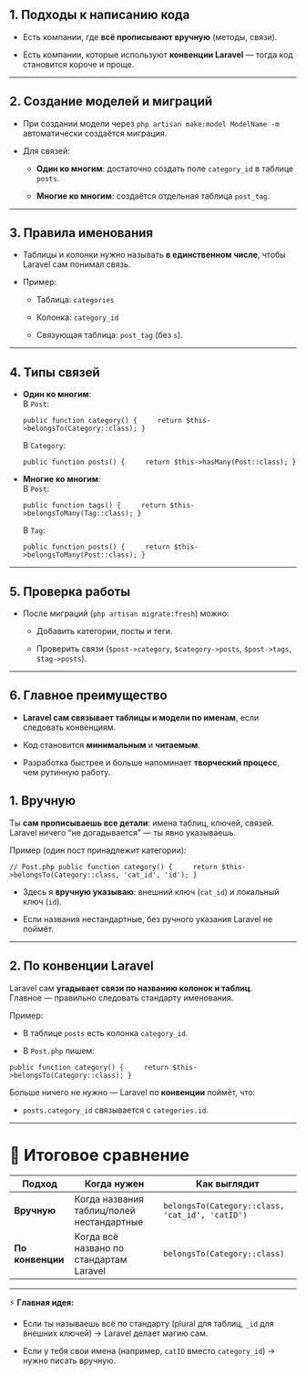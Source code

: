 ## 1. Подходы к написанию кода

- Есть компании, где **всё прописывают вручную** (методы, связи).
    
- Есть компании, которые используют **конвенции Laravel** — тогда код становится короче и проще.
    

---

## 2. Создание моделей и миграций

- При создании модели через `php artisan make:model ModelName -m` автоматически создаётся миграция.
    
- Для связей:
    
    - **Один ко многим**: достаточно создать поле `category_id` в таблице `posts`.
        
    - **Многие ко многим**: создаётся отдельная таблица `post_tag`.
        

---

## 3. Правила именования

- Таблицы и колонки нужно называть **в единственном числе**, чтобы Laravel сам понимал связь.
    
- Пример:
    
    - Таблица: `categories`
        
    - Колонка: `category_id`
        
    - Связующая таблица: `post_tag` (без `s`).
        

---

## 4. Типы связей

- **Один ко многим**:  
    В `Post`:
    
    `public function category() {     return $this->belongsTo(Category::class); }`
    
    В `Category`:
    
    `public function posts() {     return $this->hasMany(Post::class); }`
    
- **Многие ко многим**:  
    В `Post`:
    
    `public function tags() {     return $this->belongsToMany(Tag::class); }`
    
    В `Tag`:
    
    `public function posts() {     return $this->belongsToMany(Post::class); }`
    

---

## 5. Проверка работы

- После миграций (`php artisan migrate:fresh`) можно:
    
    - Добавить категории, посты и теги.
        
    - Проверить связи (`$post->category`, `$category->posts`, `$post->tags`, `$tag->posts`).
        

---

## 6. Главное преимущество

- **Laravel сам связывает таблицы и модели по именам**, если следовать конвенциям.
    
- Код становится **минимальным** и **читаемым**.
    
- Разработка быстрее и больше напоминает **творческий процесс**, чем рутинную работу.

## 1. Вручную

Ты **сам прописываешь все детали**: имена таблиц, ключей, связей.  
Laravel ничего “не догадывается” — ты явно указываешь.

Пример (один пост принадлежит категории):

`// Post.php public function category() {     return $this->belongsTo(Category::class, 'cat_id', 'id'); }`

- Здесь я **вручную указываю**: внешний ключ (`cat_id`) и локальный ключ (`id`).
    
- Если названия нестандартные, без ручного указания Laravel не поймёт.
    

---

## 2. По конвенции Laravel

Laravel сам **угадывает связи по названию колонок и таблиц**.  
Главное — правильно следовать стандарту именования.

Пример:

- В таблице `posts` есть колонка `category_id`.
    
- В `Post.php` пишем:
    

`public function category() {     return $this->belongsTo(Category::class); }`

Больше ничего не нужно — Laravel по **конвенции** поймёт, что:

- `posts.category_id` связывается с `categories.id`.
    

---

# 🔹 Итоговое сравнение

|Подход|Когда нужен|Как выглядит|
|---|---|---|
|**Вручную**|Когда названия таблиц/полей нестандартные|`belongsTo(Category::class, 'cat_id', 'catID')`|
|**По конвенции**|Когда всё названо по стандартам Laravel|`belongsTo(Category::class)`|

---

⚡ **Главная идея:**

- Если ты называешь всё по стандарту (plural для таблиц, `_id` для внешних ключей) → Laravel делает магию сам.
    
- Если у тебя свои имена (например, `catID` вместо `category_id`) → нужно писать вручную.